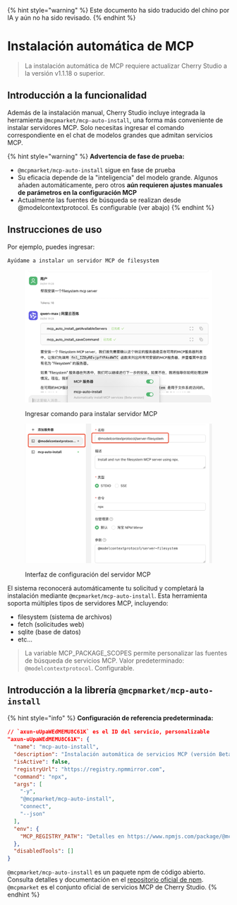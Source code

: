 
{% hint style="warning" %}
Este documento ha sido traducido del chino por IA y aún no ha sido revisado.
{% endhint %}

# Instalación automática de MCP

> La instalación automática de MCP requiere actualizar Cherry Studio a la versión v1.1.18 o superior.

## Introducción a la funcionalidad

Además de la instalación manual, Cherry Studio incluye integrada la herramienta `@mcpmarket/mcp-auto-install`, una forma más conveniente de instalar servidores MCP. Solo necesitas ingresar el comando correspondiente en el chat de modelos grandes que admitan servicios MCP.

{% hint style="warning" %}
**Advertencia de fase de prueba:**
* `@mcpmarket/mcp-auto-install` sigue en fase de prueba
* Su eficacia depende de la "inteligencia" del modelo grande. Algunos añaden automáticamente, pero otros **aún requieren ajustes manuales de parámetros en la configuración MCP**
* Actualmente las fuentes de búsqueda se realizan desde @modelcontextprotocol. Es configurable (ver abajo)
{% endhint %}

## Instrucciones de uso

Por ejemplo, puedes ingresar:

```
Ayúdame a instalar un servidor MCP de filesystem
```

<figure><img src="../../.gitbook/assets/mcp-auto-install_shot1.png" alt=""><figcaption><p>Ingresar comando para instalar servidor MCP</p></figcaption></figure>

<figure><img src="../../.gitbook/assets/mcp-auto-install_shot2.png" alt=""><figcaption><p>Interfaz de configuración del servidor MCP</p></figcaption></figure>

El sistema reconocerá automáticamente tu solicitud y completará la instalación mediante `@mcpmarket/mcp-auto-install`. Esta herramienta soporta múltiples tipos de servidores MCP, incluyendo:

* filesystem (sistema de archivos)
* fetch (solicitudes web)
* sqlite (base de datos)
* etc...

> La variable MCP_PACKAGE_SCOPES permite personalizar las fuentes de búsqueda de servicios MCP. Valor predeterminado: `@modelcontextprotocol`. Configurable.

## Introducción a la librería `@mcpmarket/mcp-auto-install`

{% hint style="info" %}
**Configuración de referencia predeterminada:**

```json
// `axun-uUpaWEdMEMU8C61K` es el ID del servicio, personalizable
"axun-uUpaWEdMEMU8C61K": {
  "name": "mcp-auto-install",
  "description": "Instalación automática de servicios MCP (versión Beta)",
  "isActive": false,
  "registryUrl": "https://registry.npmmirror.com",
  "command": "npx",
  "args": [
    "-y",
    "@mcpmarket/mcp-auto-install",
    "connect",
    "--json"
  ],
  "env": {
    "MCP_REGISTRY_PATH": "Detalles en https://www.npmjs.com/package/@mcpmarket/mcp-auto-install"
  },
  "disabledTools": []
}
```

`@mcpmarket/mcp-auto-install` es un paquete npm de código abierto. Consulta detalles y documentación en el [repositorio oficial de npm](https://www.npmjs.com/package/@mcpmarket/mcp-auto-install). `@mcpmarket` es el conjunto oficial de servicios MCP de Cherry Studio.
{% endhint %}